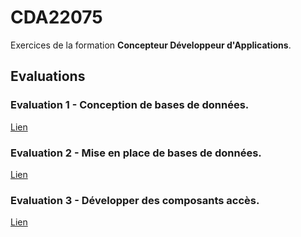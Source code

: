# CDA22075

Exercices de la formation **Concepteur Développeur d'Applications**.

## Evaluations

### Evaluation 1 - Conception de bases de données.

[Lien](https://github.com/teegre/CDA22075/tree/master/1_persistance/1_conception/3_evaluation)

### Evaluation 2 - Mise en place de bases de données.

[Lien](https://github.com/teegre/CDA22075/tree/master/1_persistance/2_mise_en_place/2_evaluation)

### Evaluation 3 - Développer des composants accès.

[Lien](https://github.com/teegre/CDA22075/tree/master/1_persistance/3_composants_acces/5_evaluation)
